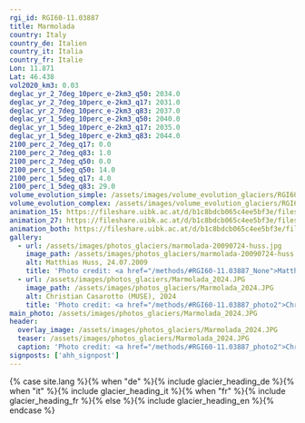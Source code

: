 ```yaml
---
rgi_id: RGI60-11.03887
title: Marmolada
country: Italy
country_de: Italien
country_it: Italia
country_fr: Italie
Lon: 11.871
Lat: 46.438
vol2020_km3: 0.03
deglac_yr_2_7deg_10perc_e-2km3_q50: 2034.0
deglac_yr_2_7deg_10perc_e-2km3_q17: 2031.0
deglac_yr_2_7deg_10perc_e-2km3_q83: 2037.0
deglac_yr_1_5deg_10perc_e-2km3_q50: 2040.0
deglac_yr_1_5deg_10perc_e-2km3_q17: 2035.0
deglac_yr_1_5deg_10perc_e-2km3_q83: 2044.0
2100_perc_2_7deg_q17: 0.0
2100_perc_2_7deg_q83: 1.0
2100_perc_2_7deg_q50: 0.0
2100_perc_1_5deg_q50: 14.0
2100_perc_1_5deg_q17: 4.0
2100_perc_1_5deg_q83: 29.0
volume_evolution_simple: /assets/images/volume_evolution_glaciers/RGI60-11.03887_simple_en.png
volume_evolution_complex: /assets/images/volume_evolution_glaciers/RGI60-11.03887_complex_en.png
animation_15: https://fileshare.uibk.ac.at/d/b1c8bdcb065c4ee5bf3e/files/?p=%2FRGI60-11.03887_%2B1.5%C2%B0C.mp4&dl=1
animation_27: https://fileshare.uibk.ac.at/d/b1c8bdcb065c4ee5bf3e/files/?p=%2FRGI60-11.03887_%2B2.7%C2%B0C.mp4&dl=1
animation_both: https://fileshare.uibk.ac.at/d/b1c8bdcb065c4ee5bf3e/files/?p=%2FRGI60-11.03887_both.mp4&dl=1
gallery:
  - url: /assets/images/photos_glaciers/marmolada-20090724-huss.jpg
    image_path: /assets/images/photos_glaciers/marmolada-20090724-huss.jpg
    alt: Matthias Huss, 24.07.2009
    title: 'Photo credit: <a href="/methods/#RGI60-11.03887_None">Matthias Huss, 24.07.2009</a>'
  - url: /assets/images/photos_glaciers/Marmolada_2024.JPG
    image_path: /assets/images/photos_glaciers/Marmolada_2024.JPG
    alt: Christian Casarotto (MUSE), 2024
    title: 'Photo credit: <a href="/methods/#RGI60-11.03887_photo2">Christian Casarotto (MUSE), 2024</a>'
main_photo: /assets/images/photos_glaciers/Marmolada_2024.JPG
header:
  overlay_image: /assets/images/photos_glaciers/Marmolada_2024.JPG
  teaser: /assets/images/photos_glaciers/Marmolada_2024.JPG
  caption: 'Photo credit: <a href="/methods/#RGI60-11.03887_photo2">Christian Casarotto (MUSE), 2024</a>'
signposts: ['ahh_signpost']
---
```

{% case site.lang %}{% when "de" %}{% include glacier_heading_de %}{% when "it" %}{% include glacier_heading_it %}{% when "fr" %}{% include glacier_heading_fr %}{% else %}{% include glacier_heading_en %}{% endcase %}